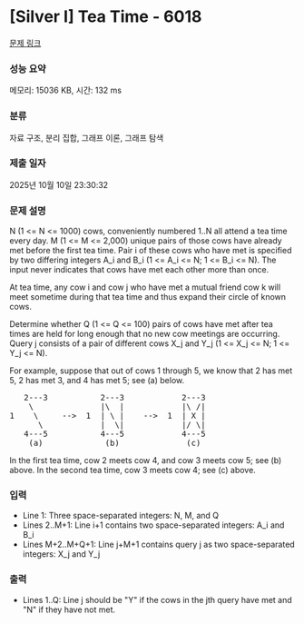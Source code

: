 # [Silver I] Tea Time - 6018 

[문제 링크](https://www.acmicpc.net/problem/6018) 

### 성능 요약

메모리: 15036 KB, 시간: 132 ms

### 분류

자료 구조, 분리 집합, 그래프 이론, 그래프 탐색

### 제출 일자

2025년 10월 10일 23:30:32

### 문제 설명

<p>N (1 <= N <= 1000) cows, conveniently numbered 1..N all attend a tea time every day. M (1 <= M <= 2,000) unique pairs of those cows have already met before the first tea time. Pair i of these cows who have met is specified by two differing integers A_i and B_i (1 <= A_i <= N; 1 <= B_i <= N). The input never indicates that cows have met each other more than once.</p>

<p>At tea time, any cow i and cow j who have met a mutual friend cow k will meet sometime during that tea time and thus expand their circle of known cows.</p>

<p>Determine whether Q (1 <= Q <= 100) pairs of cows have met after tea times are held for long enough that no new cow meetings are occurring. Query j consists of a pair of different cows X_j and Y_j (1 <= X_j <= N; 1 <= Y_j <= N).</p>

<p>For example, suppose that out of cows 1 through 5, we know that 2 has met 5, 2 has met 3, and 4 has met 5; see (a) below.</p>

<pre>   2---3           2---3            2---3
    \              |\  |            |\ /|
1    \     -->  1  | \ |    -->  1  | X |
      \            |  \|            |/ \|
   4---5           4---5            4---5
    (a)             (b)              (c)</pre>

<p>In the first tea time, cow 2 meets cow 4, and cow 3 meets cow 5; see (b) above. In the second tea time, cow 3 meets cow 4; see (c) above.</p>

### 입력 

 <ul>
	<li>Line 1: Three space-separated integers: N, M, and Q</li>
	<li>Lines 2..M+1: Line i+1 contains two space-separated integers: A_i and B_i</li>
	<li>Lines M+2..M+Q+1: Line j+M+1 contains query j as two space-separated integers: X_j and Y_j</li>
</ul>

<p> </p>

### 출력 

 <ul>
	<li>Lines 1..Q: Line j should be "Y" if the cows in the jth query have met and "N" if they have not met.</li>
</ul>

<p> </p>


